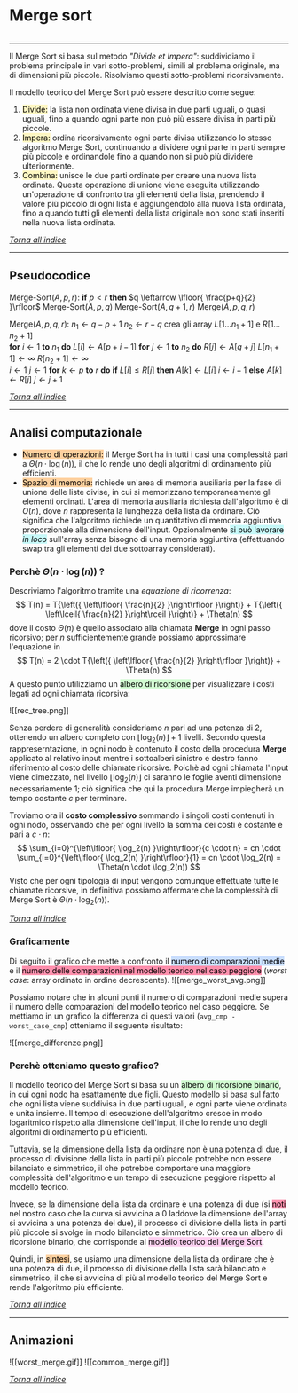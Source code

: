 # Merge sort
```toc
```
--- 

Il Merge Sort si basa sul metodo *"Divide et Impera"*: suddividiamo il problema principale in vari sotto-problemi, simili al problema originale, ma di dimensioni più piccole. Risolviamo questi sotto-problemi ricorsivamente. 

Il modello teorico del Merge Sort può essere descritto come segue:
1. <mark style="background: #FFF3A3A6;">Divide:</mark> la lista non ordinata viene divisa in due parti uguali, o quasi uguali, fino a quando ogni parte non può più essere divisa in parti più piccole.
2. <mark style="background: #FFF3A3A6;">Impera:</mark> ordina ricorsivamente ogni parte divisa utilizzando lo stesso algoritmo Merge Sort, continuando a dividere ogni parte in parti sempre più piccole e ordinandole fino a quando non si può più dividere ulteriormente.
3. <mark style="background: #FFF3A3A6;">Combina:</mark> unisce le due parti ordinate per creare una nuova lista ordinata. Questa operazione di unione viene eseguita utilizzando un'operazione di confronto tra gli elementi della lista, prendendo il valore più piccolo di ogni lista e aggiungendolo alla nuova lista ordinata, fino a quando tutti gli elementi della lista originale non sono stati inseriti nella nuova lista ordinata.

_[Torna all'indice](#merge%20sort)_

---

## Pseudocodice
$\text{Merge-Sort}(A,\,p,\,r):$
	**if** $p<r$ **then**
		$q \leftarrow \lfloor{ \frac{p+q}{2} }\rfloor$
		$\text{Merge-Sort}(A,\,p,\,q)$
		$\text{Merge-Sort}(A,\,q+1,\,r)$
		$\text{Merge}(A,\,p,\,q,\,r)$

$\text{Merge}(A,\,p,\,q,\,r):$
	$n_1 \leftarrow q-p+1$
	$n_2 \leftarrow r-q$
	$\text{crea gli array } L[1 \dots n_1+1] \text{ e } R[1 \dots n_2+1]$ <br>
	**for** $i \leftarrow 1$ **to** $n_1$
		**do** $L[i] \leftarrow A[p+i-1]$
	**for** $j \leftarrow 1$ **to** $n_2$
		**do** $R[j] \leftarrow A[q+j]$
	$L[n_1+1] \leftarrow \infty$
	$R[n_2+1] \leftarrow \infty$ <br>
	$i \leftarrow 1$
	$j \leftarrow 1$
	**for** $k \leftarrow p$ **to** $r$ **do**
		**if** $L[i] \leq R[j]$ **then**
			$A[k] \leftarrow L[i]$
			$i \leftarrow i+1$
		**else**
			$A[k] \leftarrow R[j]$
			$j \leftarrow j+1$

_[Torna all'indice](#merge%20sort)_

---

## Analisi computazionale
- <mark style="background: #FFB86CA6;">Numero di operazioni:</mark> il Merge Sort ha in tutti i casi una complessità pari a $\Theta\left({ n \cdot \log(n) }\right)$, il che lo rende uno degli algoritmi di ordinamento più efficienti.
- <mark style="background: #FFB86CA6;">Spazio di memoria:</mark> richiede un'area di memoria ausiliaria per la fase di unione delle liste divise, in cui si memorizzano temporaneamente gli elementi ordinati. L'area di memoria ausiliaria richiesta dall'algoritmo è di $O(n)$, dove $n$ rappresenta la lunghezza della lista da ordinare. Ciò significa che l'algoritmo richiede un quantitativo di memoria aggiuntiva proporzionale alla dimensione dell'input. Opzionalmente <mark style="background: #ABF7F7A6;">si può lavorare *in loco*</mark> sull'array senza bisogno di una memoria aggiuntiva (effettuando swap tra gli elementi dei due sottoarray considerati). 

### Perchè $\Theta\left({ n \cdot \log(n) }\right)$ ?
Descriviamo l'algoritmo tramite una *equazione di ricorrenza*:
$$
	T(n) = 
		T{\left({ \left\lfloor{ \frac{n}{2} }\right\rfloor }\right)} +
		T{\left({ \left\lceil{ \frac{n}{2} }\right\rceil }\right)} +
		\Theta(n)
$$
dove il costo $\Theta(n)$ è quello associato alla chiamata **Merge** in ogni passo ricorsivo; per $n$ sufficientemente grande possiamo approssimare l'equazione in 
$$
	T(n) = 
		2 \cdot T{\left({ \left\lfloor{ \frac{n}{2} }\right\rfloor }\right)} +
		\Theta(n)
$$
A questo punto utilizziamo un <mark style="background: #BBFABBA6;">albero di ricorsione</mark> per visualizzare i costi legati ad ogni chiamata ricorsiva:

![[rec_tree.png]]

Senza perdere di generalità consideriamo $n$ pari ad una potenza di $2$, ottenendo un albero completo con $\left\lfloor{ \log_2(n) }\right\rfloor + 1$ livelli. Secondo questa rappreserntazione, in ogni nodo è contenuto il costo della procedura **Merge** applicato al relativo input mentre i sottoalberi sinistro e destro fanno riferimento al costo delle chiamate ricorsive.
Poichè ad ogni chiamata l'input viene dimezzato, nel livello $\left\lfloor{ \log_2(n) }\right\rfloor$ ci saranno le foglie aventi dimensione necessariamente $1$; ciò significa che qui la procedura Merge impiegherà un tempo costante $c$ per terminare. 

Troviamo ora il **costo complessivo** sommando i singoli costi contenuti in ogni nodo, osservando che per ogni livello la somma dei costi è costante e pari a $c \cdot n$:
$$
	\sum_{i=0}^{\left\lfloor{ \log_2(n) }\right\rfloor}{c \cdot n} =
	cn \cdot \sum_{i=0}^{\left\lfloor{ \log_2(n) }\right\rfloor}{1} =
	cn \cdot \log_2(n) =
	\Theta(n \cdot \log_2(n))	
$$
Visto che per ogni tipologia di input vengono comunque effettuate tutte le chiamate ricorsive, in definitiva possiamo affermare che la complessità di Merge Sort è $\Theta(n \cdot \log_2(n))$.

_[Torna all'indice](#merge%20sort)_

### Graficamente
Di seguito il grafico che mette a confronto il <mark style="background: #ADCCFFA6;">numero di comparazioni medie</mark> e il <mark style="background: #FF5582A6;">numero delle comparazioni nel modello teorico nel caso peggiore</mark> (_worst case_: array ordinato in ordine decrescente).
![[merge_worst_avg.png]]

Possiamo notare che in alcuni punti il numero di comparazioni medie supera il numero delle comparazioni del modello teorico nel caso peggiore. Se mettiamo in un grafico la differenza di questi valori (`avg_cmp - worst_case_cmp`) otteniamo il seguente risultato:

![[merge_differenze.png]]

### Perchè otteniamo questo grafico?
Il modello teorico del Merge Sort si basa su un <mark style="background: #BBFABBA6;">albero di ricorsione binario</mark>, in cui ogni nodo ha esattamente due figli. Questo modello si basa sul fatto che ogni lista viene suddivisa in due parti uguali, e ogni parte viene ordinata e unita insieme. Il tempo di esecuzione dell'algoritmo cresce in modo logaritmico rispetto alla dimensione dell'input, il che lo rende uno degli algoritmi di ordinamento più efficienti.

Tuttavia, se la dimensione della lista da ordinare non è una potenza di due, il processo di divisione della lista in parti più piccole potrebbe non essere bilanciato e simmetrico, il che potrebbe comportare una maggiore complessità dell'algoritmo e un tempo di esecuzione peggiore rispetto al modello teorico.

Invece, se la dimensione della lista da ordinare è una potenza di due (si <mark style="background: #FF5582A6;">noti</mark> nel nostro caso che la curva si avvicina a 0 laddove la dimensione dell'array si avvicina a una potenza del due), il processo di divisione della lista in parti più piccole si svolge in modo bilanciato e simmetrico. Ciò crea un albero di ricorsione binario, che corrisponde al <mark style="background: #FFB8EBA6;">modello teorico del Merge Sort</mark>.

Quindi, in <mark style="background: #FFB86CA6;">sintesi</mark>, se usiamo una dimensione della lista da ordinare che è una potenza di due, il processo di divisione della lista sarà bilanciato e simmetrico, il che si avvicina di più al modello teorico del Merge Sort e rende l'algoritmo più efficiente.

_[Torna all'indice](#merge%20sort)_

---

## Animazioni

![[worst_merge.gif]]
![[common_merge.gif]]

_[Torna all'indice](#merge%20sort)_